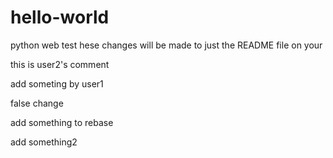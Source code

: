 # hello-world
python web test
hese changes will be made to just the README file on your


this is user2's comment

add someting by user1


false change

add something to rebase

add something2

